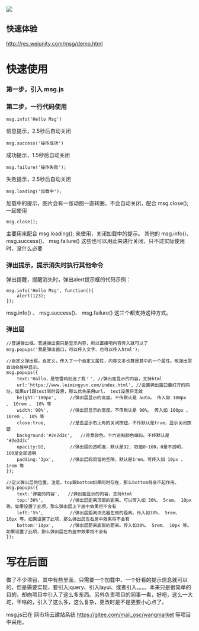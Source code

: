 ![](https://res.weiunity.com/msg/images/all.png)

## 快速体验
http://res.weiunity.com/msg/demo.html

# 快速使用
### 第一步，引入 msg.js 
<script src="https://res.weiunity.com/msg/msg.js"></script>
### 第二步，一行代码使用
````
msg.info('Hello Msg')
````
信息提示，2.5秒后自动关闭

````
msg.success('操作成功')
````
成功提示，1.5秒后自动关闭

````
msg.failure('操作失败');
````
失败提示，2.5秒后自动关闭

````
msg.loading('加载中');
````
加载中的提示，图片会有一张动图一直转圈。不会自动关闭，配合 msg.close(); 一起使用

````
msg.close();
````
主要用来配合 msg.loading(); 来使用，关闭加载中的提示。
其他的 msg.info()、 msg.success()、 msg.failure() 这些也可以用此来进行关闭，只不过实际使用时，没什么必要

### 弹出提示，提示消失时执行其他命令
弹出提醒，提醒消失时，弹出alert提示框的代码示例：
````
msg.info('Hello Msg', function(){
	alert(123);
});
````
msg.info() 、 msg.success()、 msg.failure() 这三个都支持这种方式。

### 弹出层
````
//普通弹出框。普通弹出窗只是显示内容，所以直接吧内容传入就可以了
msg.popups('我是弹出窗口，可以传入文字、也可以传入html');

//自定义弹出框。自定义，传入了一个自定义属性，内容文本也算是其中的一个属性。改弹出层自动会居中显示。
msg.popups({
	text:'Hallo，是管雷鸣创造了我！',	//弹出窗显示的内容，支持html
	url:'https://www.leimingyun.com/index.html', //设置弹出窗口要打开的网址，如果url跟text同时设置，那么优先采用url， text设置将无效
	height:'100px',		//弹出层显示的高度。不传默认是 auto。 传入如 100px 、 10rem 、 10% 等 
	width:'90%',		//弹出层显示的宽度。不传默认是 90%。 传入如 100px 、 10rem 、 10% 等
	close:true,			//是否显示右上角的关闭按钮，不传默认是true，显示关闭按钮
	background:'#2e2d3c',	//背景颜色。十六进制颜色编码。不传默认是 '#2e2d3c'
	opacity:92,			//弹出层的透明度，默认是92, 取值0~100，0是不透明，100是全部透明
	padding:'3px',		//弹出层四周留的空隙，默认是1rem。可传入如 10px 、 1rem 等
});

//定义弹出层的位置。注意，top跟bottom如果同时存在，那么bottom将会不起作用。
msg.popups({
	text:'弹窗的内容',	//弹出窗显示的内容，支持html
	top:'30%',			//弹出层距离顶部的距离。可以传入如 30%、 5rem、 10px 等。如果设置了此项，那么弹出层上下居中效果将不会有
	left:'5%',			//弹出层距离浏览器左侧的距离。传入如30%、 5rem、 10px 等。如果设置了此项，那么弹出层左右居中效果将不会有
	bottom:'10px',		//弹出层距离底部的距离。传入如30%、 5rem、 10px 等。如果设置了此项，那么弹出层左右居中效果将不会有
});
````

# 写在后面
做了不少项目，其中有些里面，只需要一个加载中、一个好看的提示信息就可以的，但是需要实现，要引入jquery、引入layui、或者引入。。。。本来只是很简单的目的，却向项目中引入了这么多东西。另外负责项目的同事一看，好吧，这么一大坨，干啥的，引入了这么多，这么复杂，更改时是不是更要小心点了。

msg.js已在 网市场云建站系统 https://gitee.com/mail_osc/wangmarket 等项目中采用。
